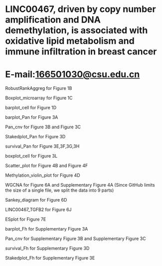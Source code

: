 # LINC00467, driven by copy number amplification and DNA demethylation, is associated with oxidative lipid metabolism and immune infiltration in breast cancer 
# E-mail:166501030@csu.edu.cn

RobustRankAggreg for Figure 1B

Boxplot_microarray for Figure 1C

barplot_cell for Figure 1D

barplot_Pan for Figure 3A

Pan_cnv for Figure 3B and Figure 3C

Stakedplot_Pan for Figure 3D

survival_Pan for Figure 3E,3F,3G,3H

boxplot_cell for Figure 3L

Scatter_plot for Figure 4B and Figure 4F

Methylation_violin_plot for Figure 4D

WGCNA for Figure 6A and Supplementary Figure 4A (Since GitHub limits the size of a single file, we split the data into 9 parts)

Sankey_diagram for Figure 6D

LINC00467_TGFB2 for Figure 6J

ESplot for Figure 7E

barplot_Fh for Supplementary Figure 3A

Pan_cnv for Supplementary Figure 3B and Supplementary Figure 3C

survival_Fh for Supplementary Figure 3D

Stakedplot_Fh for Supplementary Figure 3E

